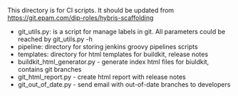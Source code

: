This directory is for CI scripts. It should be updated from https://git.epam.com/dip-roles/hybris-scaffolding
 - git_utils.py: is a script for manage labels in git. All parameters could be reached by git_utils.py -h
 - pipeline: directory for storing jenkins groovy pipelines scripts
 - templates: directory for html templates for buildkit, release notes
 - buildkit_html_generator.py - generate index html files for biuldkit, contains git branches
 - git_html_report.py - create html report with release notes
 - git_out_of_date.py - send email with out-of-date branches to developers